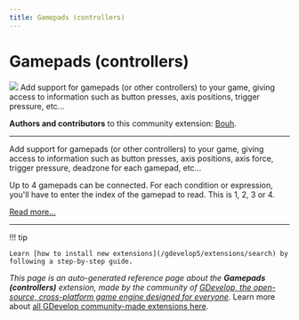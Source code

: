 ```yaml
---
title: Gamepads (controllers)
---
```

# Gamepads (controllers)

![](https://resources.gdevelop-app.com/assets/Icons/gamepad-variant-outline.svg)
Add support for gamepads (or other controllers) to your game, giving access to information such as button presses, axis positions, trigger pressure, etc...

**Authors and contributors** to this community extension: [Bouh](https://gd.games/Bouh).

---

Add support for gamepads (or other controllers) to your game, giving access to information such as button presses, axis positions, axis force, trigger pressure, deadzone for each gamepad, etc...

Up to 4 gamepads can be connected. For each condition or expression, you'll have to enter the index of the gamepad to read. This is 1, 2, 3 or 4.

[Read more...](https://wiki.gdevelop.io/gdevelop5/all-features/gamepad)

---

!!! tip

    Learn [how to install new extensions](/gdevelop5/extensions/search) by following a step-by-step guide.

*This page is an auto-generated reference page about the **Gamepads (controllers)** extension, made by the community of [GDevelop, the open-source, cross-platform game engine designed for everyone](https://gdevelop.io/).* Learn more about [all GDevelop community-made extensions here](/gdevelop5/extensions).